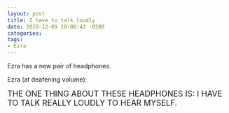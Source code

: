```yaml
---
layout: post
title: I have to talk loudly
date: 2020-12-09 10:08:42 -0500
categories:
tags:
- Ezra
---
```


Ezra has a new pair of headphones.

Ezra (at deafening volume): <div style="font-size:18px">THE ONE THING ABOUT THESE HEADPHONES IS: I HAVE TO TALK REALLY LOUDLY TO HEAR MYSELF.</div>


